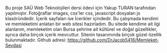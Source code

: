 Bu proje SAÜ Web Teknolojileri dersi ödevi için Yakup TURAN tarafından yapılmıştır.
Fotoğraflar images, css'ler css, javascript dosyaları js klasöründedir.
İçerik sayfaları ise İcerikler içindedir.
Bu çalışmada kendimi ve memleketimi anlatan bir web sitesi hazırladım. Bu sitede kendime ait ilgi alanlarım, memleketim olan Bursa şehrine ait kültürel ve doğal güzellikler, ayrıca daha birçok içerik mevcuttur. Sitenin tasarımında birçok güzel özellik bulunmaktadır. 
Github adresi: https://github.com/DrJacob5416/Memleket-Sevdasi
